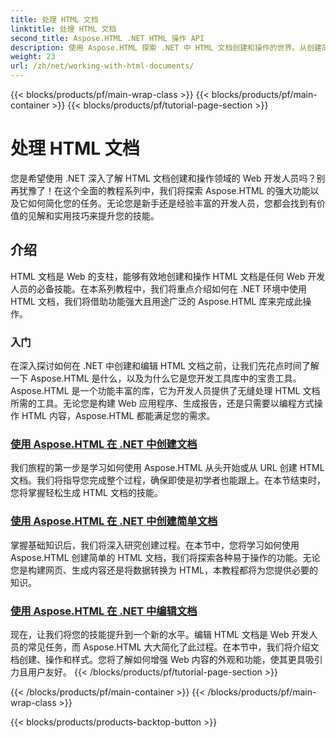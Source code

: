 ```yaml
---
title: 处理 HTML 文档
linktitle: 处理 HTML 文档
second_title: Aspose.HTML .NET HTML 操作 API
description: 使用 Aspose.HTML 探索 .NET 中 HTML 文档创建和操作的世界。从创建简单文档到深入编辑。
weight: 23
url: /zh/net/working-with-html-documents/
---
```


{{< blocks/products/pf/main-wrap-class >}}
{{< blocks/products/pf/main-container >}}
{{< blocks/products/pf/tutorial-page-section >}}

# 处理 HTML 文档


您是希望使用 .NET 深入了解 HTML 文档创建和操作领域的 Web 开发人员吗？别再犹豫了！在这个全面的教程系列中，我们将探索 Aspose.HTML 的强大功能以及它如何简化您的任务。无论您是新手还是经验丰富的开发人员，您都会找到有价值的见解和实用技巧来提升您的技能。

## 介绍

HTML 文档是 Web 的支柱，能够有效地创建和操作 HTML 文档是任何 Web 开发人员的必备技能。在本系列教程中，我们将重点介绍如何在 .NET 环境中使用 HTML 文档，我们将借助功能强大且用途广泛的 Aspose.HTML 库来完成此操作。

### 入门

在深入探讨如何在 .NET 中创建和编辑 HTML 文档之前，让我们先花点时间了解一下 Aspose.HTML 是什么，以及为什么它是您开发工具库中的宝贵工具。Aspose.HTML 是一个功能丰富的库，它为开发人员提供了无缝处理 HTML 文档所需的工具。无论您是构建 Web 应用程序、生成报告，还是只需要以编程方式操作 HTML 内容，Aspose.HTML 都能满足您的需求。

### [使用 Aspose.HTML 在 .NET 中创建文档](./creating-a-document/)

我们旅程的第一步是学习如何使用 Aspose.HTML 从头开始或从 URL 创建 HTML 文档。我们将指导您完成整个过程，确保即使是初学者也能跟上。在本节结束时，您将掌握轻松生成 HTML 文档的技能。

### [使用 Aspose.HTML 在 .NET 中创建简单文档](./creating-a-simple-document/)

掌握基础知识后，我们将深入研究创建过程。在本节中，您将学习如何使用 Aspose.HTML 创建简单的 HTML 文档，我们将探索各种易于操作的功能。无论您是构建网页、生成内容还是将数据转换为 HTML，本教程都将为您提供必要的知识。

### [使用 Aspose.HTML 在 .NET 中编辑文档](./editing-a-document/)

现在，让我们将您的技能提升到一个新的水平。编辑 HTML 文档是 Web 开发人员的常见任务，而 Aspose.HTML 大大简化了此过程。在本节中，我们将介绍文档创建、操作和样式。您将了解如何增强 Web 内容的外观和功能，使其更具吸引力且用户友好。
{{< /blocks/products/pf/tutorial-page-section >}}

{{< /blocks/products/pf/main-container >}}
{{< /blocks/products/pf/main-wrap-class >}}

{{< blocks/products/products-backtop-button >}}

